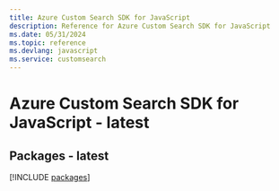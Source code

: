```yaml
---
title: Azure Custom Search SDK for JavaScript
description: Reference for Azure Custom Search SDK for JavaScript
ms.date: 05/31/2024
ms.topic: reference
ms.devlang: javascript
ms.service: customsearch
---
```

# Azure Custom Search SDK for JavaScript - latest
## Packages - latest
[!INCLUDE [packages](custom-search-index.md)]